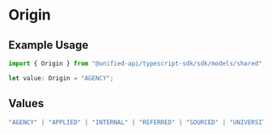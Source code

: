 # Origin

## Example Usage

```typescript
import { Origin } from "@unified-api/typescript-sdk/sdk/models/shared";

let value: Origin = "AGENCY";
```

## Values

```typescript
"AGENCY" | "APPLIED" | "INTERNAL" | "REFERRED" | "SOURCED" | "UNIVERSITY"
```